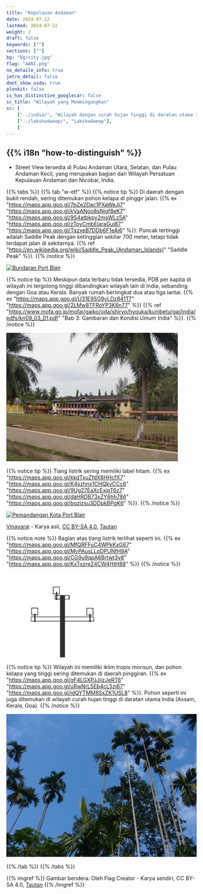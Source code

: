 ```yaml
---
title: "Kepulauan Andaman"
date: 2024-07-22
lastmod: 2024-07-22
weight: 2
draft: false
keywords: [""]
sections: [""]
bg: "bg/city.jpg"
flag: "AANI.png"
no_detaile_info: true
jetro_detail: false
dont_show_usda: true
plonkit: false
is_has_distinctive_googlecar: false
sc_title: "Wilayah yang Membingungkan"
sc: [
    ["../india/", "Wilayah dengan curah hujan tinggi di daratan utama India"],
    ["../lakshadweep/", "Lakshadweep"],
    ]
---
```


<div class="main-desciption country-description">
    <h2 class="section-title">{{% i18n "how-to-distinguish" %}}</h2>
    <ul class="rule-list">
        <li>Street View tersedia di Pulau Andaman Utara, Selatan, dan Pulau Andaman Kecil, yang merupakan bagian dari Wilayah Persatuan Kepulauan Andaman dan Nicobar, India.</li>
    </ul>
</div>

{{% tabs %}}
{{% tab "w-etf" %}}
{{% notice tip %}}
Di daerah dengan bukit rendah, sering ditemukan pohon kelapa di pinggir jalan. {{% ex "https://maps.app.goo.gl/7bZe2Dac1PXaWeJj7" "https://maps.app.goo.gl/kVaANoo8sNjgf8eK7" "https://maps.app.goo.gl/9S4atbkpy2msWLz5A" "https://maps.app.goo.gl/zToyCmbEiaraGui87" "https://maps.app.goo.gl/TqzxeB7DDb6F1eAi6" %}}. Puncak tertinggi adalah Saddle Peak dengan ketinggian sekitar 700 meter, tetapi tidak terdapat jalan di sekitarnya. {{% ref "https://en.wikipedia.org/wiki/Saddle_Peak_(Andaman_Islands)" "Saddle Peak" %}}.
{{% /notice %}}
<div class="googlemap-if no-margin">
<a data-flickr-embed="true" href="https://www.flickr.com/photos/olivewitch/39687854755/in/photolist-23t5CvR-cJDdZU-bBsCxB-j9gR6M-cJtp8y-28XSmL9-Zounuz-J7UQKD-2eW6G2c-qRtsZS-2eW6Gcn-24iWNWt-25hK6bq-5TDzQN-pXEXxd-2fgVnWW-qcaanL-PEGSV1-PEGSoQ-DhJaP-icWqCG-2eW6G3p-Gb5Sof-2eRvc33-r8X3o7-vdiJMP-PEGRYm-r9a43n-2eRvbXJ-eNkz6Q-94kutw-7BPrGG-exfgLV-gPLCz9-hQTRSw-9hQcVG-BqghnZ-22DasGF-21JX7yM-62tE8A-5GkdRh-28Zpoom-7t5EoP-7Gjjgd-224F3Fs-8bgzjs-r94NcN-r933CD-PEGSwW-bEL8sX" title="Bundaran Port Blair"><img src="https://live.staticflickr.com/4606/39687854755_1433e1dc39_c.jpg" width="90%" alt="Bundaran Port Blair"/></a><script async src="//embedr.flickr.com/assets/client-code.js" charset="utf-8"></script>
</div>

{{% notice tip %}}
Meskipun data terbaru tidak tersedia, PDB per kapita di wilayah ini tergolong tinggi dibandingkan wilayah lain di India, sebanding dengan Goa atau Kerala. Banyak rumah bertingkat dua atau tiga lantai. {{% ex "https://maps.app.goo.gl/U31E9SG9yLDz841T7" "https://maps.app.goo.gl/2LMw8TFRoYP3K6n77" %}} {{% ref "https://www.mofa.go.jp/mofaj/gaiko/oda/shiryo/hyouka/kunibetu/gai/india/pdfs/kn09_03_01.pdf" "Bab 3: Gambaran dan Kondisi Umum India" %}}.
{{% /notice %}}
<div class="googlemap-if no-margin">
<img src="960px-Andaman_Club,_Port_Blair,_India.jpg" width="90%">
</div>

{{% notice tip %}}
Tiang listrik sering memiliki label hitam. {{% ex "https://maps.app.goo.gl/kkdTxuZfdX8HHcfX7" "https://maps.app.goo.gl/K4szhnx1CHQkvCCc6" "https://maps.app.goo.gl/9Ug27EaXcExjpT6z7" "https://maps.app.goo.gl/daHRDB73xZY6hh786" "https://maps.app.goo.gl/bozjzsu3DDpkBPgK6" %}}.
{{% /notice %}}
<div class="googlemap-if no-margin">
<p><a href="https://commons.wikimedia.org/wiki/File:Port_Blair_city_views_vrvbaan042k24_(110).jpg#/media/File:Port_Blair_city_views_vrvbaan042k24_(110).jpg"><img src="https://upload.wikimedia.org/wikipedia/commons/6/69/Port_Blair_city_views_vrvbaan042k24_%28110%29.jpg" alt="Pemandangan Kota Port Blair" width="90%"></a></p><p><a href="//commons.wikimedia.org/wiki/User:Vinayaraj" title="User:Vinayaraj">Vinayaraj</a> - <span class="int-own-work" lang="ja">Karya asli</span>, <a href="https://creativecommons.org/licenses/by-sa/4.0" title="Creative Commons Attribution-Share Alike 4.0">CC BY-SA 4.0</a>, <a href="https://commons.wikimedia.org/w/index.php?curid=148712667">Tautan</a></p>
</div>

{{% notice note %}}
Bagian atas tiang listrik terlihat seperti ini. {{% ex "https://maps.app.goo.gl/MfQRFFuC4WPkKxG67" "https://maps.app.goo.gl/MvPAusLLoDPUNfH9A" "https://maps.app.goo.gl/CG9u9qpA6Brtwt3y8" "https://maps.app.goo.gl/KxTozreZ4CW4HtH88" %}}
{{% /notice %}}

<div class="googlemap-if no-margin">
<img src="poletop.png" width="300px">
</div>

{{% notice tip %}}
Wilayah ini memiliki iklim tropis monsun, dan pohon kelapa yang tinggi sering ditemukan di daerah pinggiran. {{% ex "https://maps.app.goo.gl/qF4LGXPJJjizJeRT6" "https://maps.app.goo.gl/uRwNrL5Eb4cL5zj67" "https://maps.app.goo.gl/idQYTMM8SxZK1USL8" %}}. Pohon seperti ini juga ditemukan di wilayah curah hujan tinggi di daratan utama India (Assam, Kerala, Goa).
{{% /notice %}}

<div class="googlemap-if no-margin">
<img src="../india/arecanut_trees_assam.jpg">
</div>

{{% /tab %}}
{{% /tabs %}}

{{% imgref %}}
Gambar bendera: Oleh Flag Creator - Karya sendiri, CC BY-SA 4.0, [Tautan](https://commons.wikimedia.org/w/index.php?curid=129290377)
{{% /imgref %}}
